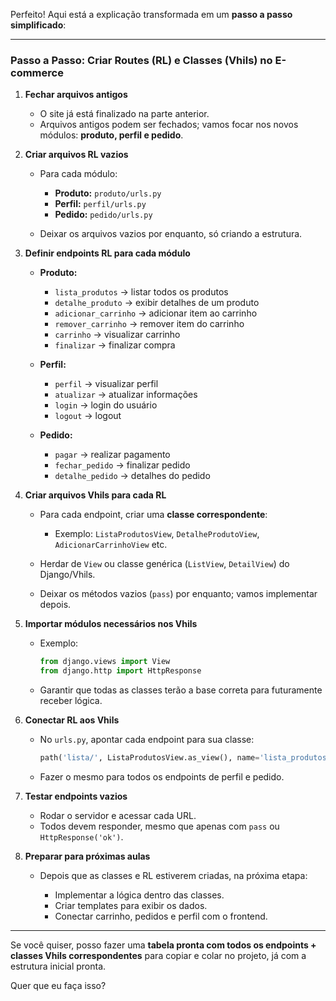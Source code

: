 Perfeito! Aqui está a explicação transformada em um **passo a passo simplificado**:

---

### **Passo a Passo: Criar Routes (RL) e Classes (Vhils) no E-commerce**

1. **Fechar arquivos antigos**

   * O site já está finalizado na parte anterior.
   * Arquivos antigos podem ser fechados; vamos focar nos novos módulos: **produto, perfil e pedido**.

2. **Criar arquivos RL vazios**

   * Para cada módulo:

     * **Produto:** `produto/urls.py`
     * **Perfil:** `perfil/urls.py`
     * **Pedido:** `pedido/urls.py`
   * Deixar os arquivos vazios por enquanto, só criando a estrutura.

3. **Definir endpoints RL para cada módulo**

   * **Produto:**

     * `lista_produtos` → listar todos os produtos
     * `detalhe_produto` → exibir detalhes de um produto
     * `adicionar_carrinho` → adicionar item ao carrinho
     * `remover_carrinho` → remover item do carrinho
     * `carrinho` → visualizar carrinho
     * `finalizar` → finalizar compra
   * **Perfil:**

     * `perfil` → visualizar perfil
     * `atualizar` → atualizar informações
     * `login` → login do usuário
     * `logout` → logout
   * **Pedido:**

     * `pagar` → realizar pagamento
     * `fechar_pedido` → finalizar pedido
     * `detalhe_pedido` → detalhes do pedido

4. **Criar arquivos Vhils para cada RL**

   * Para cada endpoint, criar uma **classe correspondente**:

     * Exemplo: `ListaProdutosView`, `DetalheProdutoView`, `AdicionarCarrinhoView` etc.
   * Herdar de `View` ou classe genérica (`ListView`, `DetailView`) do Django/Vhils.
   * Deixar os métodos vazios (`pass`) por enquanto; vamos implementar depois.

5. **Importar módulos necessários nos Vhils**

   * Exemplo:

     ```python
     from django.views import View
     from django.http import HttpResponse
     ```
   * Garantir que todas as classes terão a base correta para futuramente receber lógica.

6. **Conectar RL aos Vhils**

   * No `urls.py`, apontar cada endpoint para sua classe:

     ```python
     path('lista/', ListaProdutosView.as_view(), name='lista_produtos')
     ```
   * Fazer o mesmo para todos os endpoints de perfil e pedido.

7. **Testar endpoints vazios**

   * Rodar o servidor e acessar cada URL.
   * Todos devem responder, mesmo que apenas com `pass` ou `HttpResponse('ok')`.

8. **Preparar para próximas aulas**

   * Depois que as classes e RL estiverem criadas, na próxima etapa:

     * Implementar a lógica dentro das classes.
     * Criar templates para exibir os dados.
     * Conectar carrinho, pedidos e perfil com o frontend.

---

Se você quiser, posso fazer uma **tabela pronta com todos os endpoints + classes Vhils correspondentes** para copiar e colar no projeto, já com a estrutura inicial pronta.

Quer que eu faça isso?
